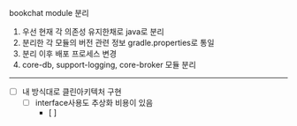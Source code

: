 bookchat module 분리
1. 우선 현재 각 의존성 유지한채로 java로 분리
2. 분리한 각 모듈의 버전 관련 정보 gradle.properties로 통일
3. 분리 이후 배포 프로세스 변경 
4. core-db, support-logging, core-broker 모듈 분리

---

- [ ] 내 방식대로 클린아키텍처 구현
	- [ ] interface사용도 추상화 비용이 있음
		- [ ] 